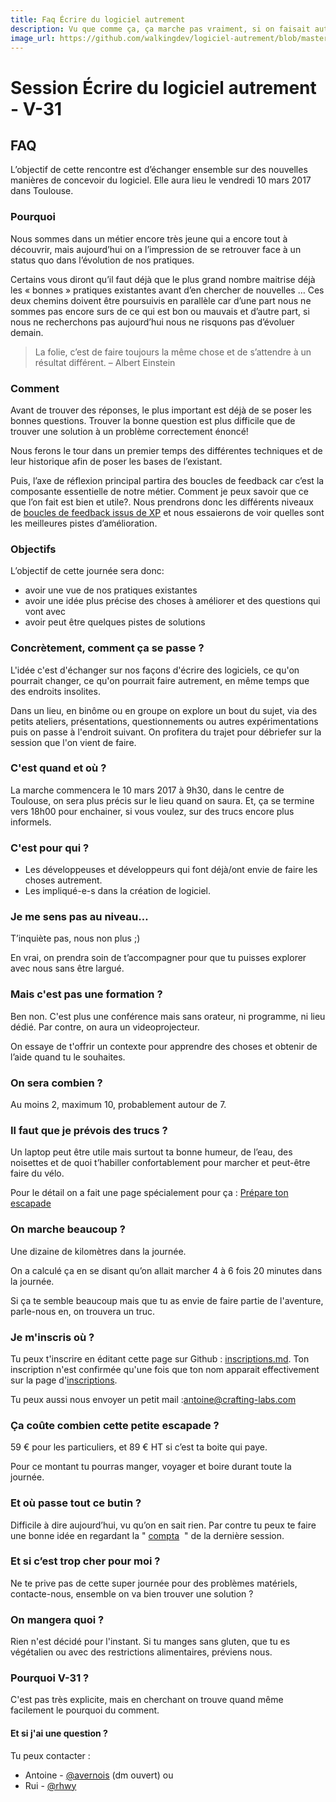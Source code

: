 ```yaml
---
title: Faq Écrire du logiciel autrement
description: Vu que comme ça, ça marche pas vraiment, si on faisait autrement ?
image_url: https://github.com/walkingdev/logiciel-autrement/blob/master/v31/design-software-other-way.png?raw=true
---
```


# Session Écrire du logiciel autrement - V-31

## FAQ

L’objectif de cette rencontre est d’échanger ensemble sur des nouvelles manières de concevoir du logiciel. Elle aura lieu le vendredi 10 mars 2017 dans Toulouse.

### Pourquoi
Nous sommes dans un métier encore très jeune qui a encore tout à découvrir, mais aujourd’hui on a l’impression de se retrouver face à un status quo dans l’évolution de nos pratiques. 

Certains vous diront qu’il faut déjà que le plus grand nombre maitrise déjà les « bonnes » pratiques existantes avant d’en chercher de nouvelles … Ces deux chemins doivent être poursuivis en parallèle car d’une part nous ne sommes pas encore surs de ce qui est bon ou mauvais et d’autre part, si nous ne recherchons pas aujourd’hui nous ne risquons pas d’évoluer demain. 

> La folie, c’est de faire toujours la même chose et de s’attendre à un résultat différent. – Albert Einstein

### Comment
Avant de trouver des réponses, le plus important est déjà de se poser les bonnes questions. Trouver la bonne question est plus difficile que de trouver une solution à un problème correctement énoncé!

Nous ferons le tour dans un premier temps des différentes techniques et de leur historique afin de poser les bases de l’existant.

Puis, l’axe de réflexion principal partira des boucles de feedback car c’est la composante essentielle de notre métier. Comment je peux savoir que ce que l’on fait est bien et utile?. Nous prendrons donc les différents niveaux de [boucles de feedback issus de XP](http://www.extremeprogramming.org/map/loops.html) et nous essaierons de voir quelles sont les meilleures pistes d’amélioration.

### Objectifs
L’objectif de cette journée sera donc:
* avoir une vue de nos pratiques existantes
* avoir une idée plus précise des choses à améliorer et des questions qui vont avec
* avoir peut être quelques pistes de solutions


### Concrètement, comment ça se passe ?

L'idée c'est d'échanger sur nos façons d'écrire des logiciels, ce qu'on pourrait changer, ce qu'on pourrait faire autrement, en même temps que des endroits insolites.

Dans un lieu, en binôme ou en groupe on explore un bout du sujet, via des petits ateliers, présentations, questionnements ou autres expérimentations puis on passe à l'endroit suivant.
On profitera du trajet pour débriefer sur la session que l'on vient de faire.

### C'est quand et où ?

La marche commencera le 10 mars 2017 à 9h30, dans le centre de Toulouse, on sera plus précis sur le lieu quand on saura.
Et, ça se termine vers 18h00 pour enchainer, si vous voulez, sur des trucs encore plus informels.

### C'est pour qui ?

- Les développeuses et développeurs qui font déjà/ont envie de faire les choses autrement.
- Les impliqué-e-s dans la création de logiciel. 

### Je me sens pas au niveau…

T’inquiète pas, nous non plus ;)

En vrai, on prendra soin de t’accompagner pour que tu puisses explorer avec nous sans être largué.

### Mais c'est pas une formation ?

Ben non. C'est plus une conférence mais sans orateur, ni programme, ni lieu dédié. Par contre, on aura un videoprojecteur.

On essaye de t'offrir un contexte pour apprendre des choses et obtenir de l’aide quand tu le souhaites.

### On sera combien ?

Au moins 2, maximum 10, probablement autour de 7. 

### Il faut que je prévois des trucs ?

Un laptop peut être utile mais surtout ta bonne humeur, de l’eau, des noisettes et de quoi t’habiller confortablement pour marcher et peut-être faire du vélo.

Pour le détail on a fait une page spécialement pour ça : [Prépare ton escapade](http://walkingdev.fr/#walkingdev/logiciel-autrement/blob/master/v31/prepare-ton-escapade.md)

### On marche beaucoup ?

Une dizaine de kilomètres dans la journée.

On a calculé ça en se disant qu’on allait marcher 4 à 6 fois 20 minutes dans la journée.

Si ça te semble beaucoup mais que tu as envie de faire partie de l'aventure, parle-nous en, on trouvera un truc.

### Je m'inscris où ?

Tu peux t'inscrire en éditant cette page sur Github : [inscriptions.md](https://github.com/walkingdev/logiciel-autrement/edit/master/v31/inscriptions.md). Ton inscription n'est confirmée qu'une fois que ton nom apparait effectivement sur la page d'[inscriptions](http://walkingdev.fr/#walkingdev/logiciel-autrement/blob/master/v31/inscriptions.md).

Tu peux aussi nous envoyer un petit mail :[antoine@crafting-labs.com](mailto:antoine@crafting-labs.com)

### Ça coûte combien cette petite escapade ?

59 € pour les particuliers, et 89 € HT si c’est ta boite qui paye.  

Pour ce montant tu pourras manger, voyager et boire durant toute la journée.

### Et où passe tout ce butin ?

Difficile à dire aujourd’hui, vu qu’on en sait rien. Par contre tu peux te faire une bonne idée en regardant la " [compta](http://walkingdev.fr/#walkingdev/elm/blob/master/v34/budget.md)  " de la dernière session.  

### Et si c’est trop cher pour moi ?

Ne te prive pas de cette super journée pour des problèmes matériels, contacte-nous, ensemble on va bien trouver une solution ?

### On mangera quoi ?

Rien n'est décidé pour l'instant. Si tu manges sans gluten, que tu es végétalien ou avec des restrictions alimentaires, préviens nous.

### Pourquoi V-31 ?

C'est pas très explicite, mais en cherchant on trouve quand même facilement le pourquoi du comment.

#### Et si j'ai une question ?

Tu peux contacter :
- Antoine - [@avernois](http://twitter.com/avernois) (dm ouvert)
ou
- Rui - [@rhwy](http://twitter.com/rhwy) 
